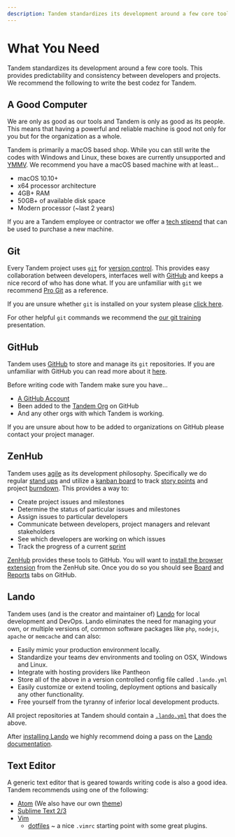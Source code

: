 ```yaml
---
description: Tandem standardizes its development around a few core tools.
---
```

What You Need
=============

Tandem standardizes its development around a few core tools. This provides predictability and consistency between developers and projects. We recommend the following to write the best codez for Tandem.

 <!-- toc -->

A Good Computer
---------------

We are only as good as our tools and Tandem is only as good as its people. This means that having a powerful and reliable machine is good not only for you but for the organization as a whole.

Tandem is primarily a macOS based shop. While you can still write the codes with Windows and Linux, these boxes are currently unsupported and [YMMV](http://www.urbandictionary.com/define.php?term=ymmv). We recommend you have a macOS based machine with at least...

* macOS 10.10+
* x64 processor architecture
* 4GB+ RAM
* 50GB+ of available disk space
* Modern processor (~last 2 years)

If you are a Tandem employee or contractor we offer a [tech stipend](./../onboarding/benefits.md#computer--equipment-purchase) that can be used to purchase a new machine.

Git
---

Every Tandem project uses [`git`](https://git-scm.com/) for [version control](https://en.wikipedia.org/wiki/Version_control). This provides easy collaboration between developers, interfaces well with [GitHub](https://github.com) and keeps a nice record of who has done what. If you are unfamiliar with `git` we recommend [Pro Git](https://git-scm.com/book/en/v2) as a reference.

If you are unsure whether `git` is installed on your system please [click here](https://git-scm.com/downloads).

For other helpful `git` commands we recommend the [our git training](https://docs.google.com/presentation/d/1tPKnFcOC-HBQy9Za8jCyRbXFXxNQUU7xE9JJSIA6a2k/edit?usp=sharing) presentation.

GitHub
------

Tandem uses [GitHub](https://github.com) to store and manage its `git` repositories. If you are unfamiliar with GitHub you can read more about it [here](https://en.wikipedia.org/wiki/GitHub).

Before writing code with Tandem make sure you have...

* [A GitHub Account](https://github.com/join)
* Been added to the [Tandem Org](https://github.com/thinktandem) on GitHub
* And any other orgs with which Tandem is working.

If you are unsure about how to be added to organizations on GitHub please contact your project manager.

ZenHub
------

Tandem uses [agile](https://en.wikipedia.org/wiki/Agile_software_development) as its development philosophy. Specifically we do regular [stand ups](https://en.wikipedia.org/wiki/Stand-up_meeting) and utilize a [kanban board](https://en.wikipedia.org/wiki/Kanban_board) to track [story points](http://wiki.openbravo.com/wiki/Scrum/Story_points) and project [burndown](https://en.wikipedia.org/wiki/Burn_down_chart). This provides a way to:

* Create project issues and milestones
* Determine the status of particular issues and milestones
* Assign issues to particular developers
* Communicate between developers, project managers and relevant stakeholders
* See which developers are working on which issues
* Track the progress of a current [sprint](https://en.wikipedia.org/wiki/Scrum_Sprint)

[ZenHub](https://www.zenhub.com/) provides these tools to GitHub. You will want to [install the browser extension](https://www.zenhub.com/) from the ZenHub site. Once you do so you should see [Board](https://github.com/thinktandem/horoscope#boards) and [Reports](https://github.com/thinktandem/horoscope#reports) tabs on GitHub.

Lando
-----

Tandem uses (and is the creator and maintainer of) [Lando](https://github.com/lando/lando) for local development and DevOps. Lando eliminates the need for managing your own, or multiple versions of, common software packages like `php`, `nodejs`, `apache` or `memcache` and can also:

* Easily mimic your production environment locally.
* Standardize your teams dev environments and tooling on OSX, Windows and Linux.
* Integrate with hosting providers like Pantheon
* Store all of the above in a version controlled config file called `.lando.yml`
* Easily customize or extend tooling, deployment options and basically any other functionality.
* Free yourself from the tyranny of inferior local development products.

All project repositories at Tandem should contain a [`.lando.yml`](https://docs.devwithlando.io/config/lando.html) that does the above.

After [installing Lando](https://docs.devwithlando.io/installation/installing.html) we highly recommend doing a pass on the [Lando documentation](https://docs.devwithlando.io/).

Text Editor
-----------

A generic text editor that is geared towards writing code is also a good idea. Tandem recommends using one of the following:

* [Atom](https://atom.io/) (We also have our own [theme](https://atom.io/themes/atom-tandemic-syntax))
* [Sublime Text 2/3](https://www.sublimetext.com/)
* [Vim](http://www.vim.org/)
  * [dotfiles](https://github.com/serundeputy/dot-files) ~ a nice `.vimrc` starting point with some great plugins.

